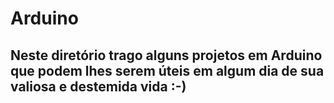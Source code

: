 # Arduino

## Neste diretório trago alguns projetos em Arduino que podem lhes serem úteis em algum dia de sua valiosa e destemida vida :-) 
